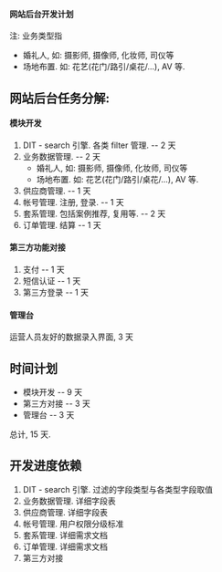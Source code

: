 #### 网站后台开发计划

注: 业务类型指

- 婚礼人, 如: 摄影师, 摄像师, 化妆师, 司仪等
- 场地布置. 如: 花艺(花门/路引/桌花/...), AV 等.

## 网站后台任务分解:

#### 模块开发

1. DIT - search 引擎. 各类 filter 管理.  -- 2 天
2. 业务数据管理.  -- 2 天
    - 婚礼人, 如: 摄影师, 摄像师, 化妆师, 司仪等
    - 场地布置. 如: 花艺(花门/路引/桌花/...), AV 等.
3. 供应商管理.  -- 1 天
4. 帐号管理. 注册, 登录.  -- 1 天
5. 套系管理. 包括案例推荐, 复用等.  -- 2 天
6. 订单管理. 结算  -- 1 天

#### 第三方功能对接

1. 支付  -- 1 天
2. 短信认证  -- 1 天
3. 第三方登录 -- 1 天

#### 管理台

运营人员友好的数据录入界面, 3 天

## 时间计划

- 模块开发 -- 9 天
- 第三方对接 -- 3 天
- 管理台  -- 3 天

总计, 15 天.

## 开发进度依赖

1. DIT - search 引擎. 过滤的字段类型与各类型字段取值
2. 业务数据管理.  详细字段表
3. 供应商管理.  详细字段表
4. 帐号管理. 用户权限分级标准
5. 套系管理. 详细需求文档
6. 订单管理. 详细需求文档
7. 第三方对接
